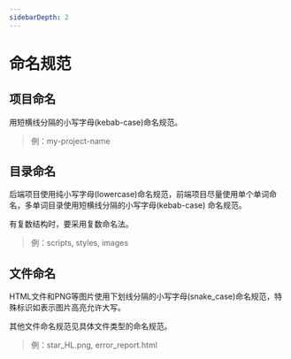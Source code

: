 ```yaml
---
sidebarDepth: 2
---
```


# 命名规范

## 项目命名

用短横线分隔的小写字母(kebab-case)命名规范。

> 例：my-project-name

## 目录命名

后端项目使用纯小写字母(lowercase)命名规范，前端项目尽量使用单个单词命名，多单词目录使用短横线分隔的小写字母(kebab-case)
命名规范。

有复数结构时，要采用复数命名法。

> 例：scripts, styles, images

## 文件命名

HTML文件和PNG等图片使用下划线分隔的小写字母(snake_case)命名规范，特殊标识如表示图片高亮允许大写。

其他文件命名规范见具体文件类型的命名规范。

> 例：star_HL.png, error_report.html

